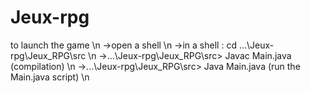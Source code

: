 # Jeux-rpg

to launch the game \n
->open a shell \n
->in a shell : cd ...\Jeux-rpg\Jeux_RPG\src \n
->...\Jeux-rpg\Jeux_RPG\src> Javac Main.java (compilation) \n
->...\Jeux-rpg\Jeux_RPG\src> Java Main.java (run the Main.java script) \n
